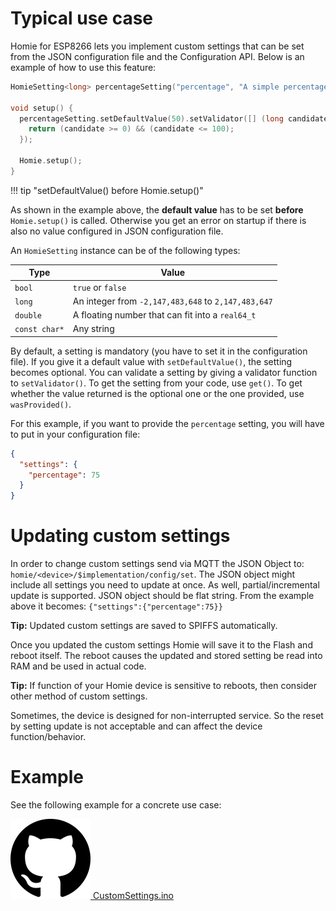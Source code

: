 # Typical use case

Homie for ESP8266 lets you implement custom settings that can be set from the JSON configuration file and the Configuration API. Below is an example of how to use this feature:

```c++
HomieSetting<long> percentageSetting("percentage", "A simple percentage");  // id, description

void setup() {
  percentageSetting.setDefaultValue(50).setValidator([] (long candidate) {
    return (candidate >= 0) && (candidate <= 100);
  });

  Homie.setup();
}
```

!!! tip "setDefaultValue() before Homie.setup()"

   As shown in the example above, the **default value** has to be set **before** `Homie.setup()` is called.
   Otherwise you get an error on startup if there is also no value configured in JSON configuration file.

An `HomieSetting` instance can be of the following types:

Type | Value
---- | -----
`bool` | `true` or `false`
`long` | An integer from `-2,147,483,648` to `2,147,483,647`
`double` | A floating number that can fit into a `real64_t`
`const char*` | Any string

By default, a setting is mandatory (you have to set it in the configuration file). If you give it a default value with `setDefaultValue()`, the setting becomes optional. You can validate a setting by giving a validator function to `setValidator()`. To get the setting from your code, use `get()`. To get whether the value returned is the optional one or the one provided, use `wasProvided()`.

For this example, if you want to provide the `percentage` setting, you will have to put in your configuration file:

```json
{
  "settings": {
    "percentage": 75
  }
}
```

# Updating custom settings

In order to change custom settings send via MQTT the JSON Object to: `homie/<device>/$implementation/config/set`. The JSON object might include all settings you need to update at once. As well, partial/incremental update is supported.
JSON object should be flat string. From the example above it becomes:
`{"settings":{"percentage":75}}`

**Tip:** Updated custom settings are saved to SPIFFS automatically.

   Once you updated the custom settings Homie will save it to the Flash and reboot itself.
   The reboot causes the updated and stored setting be read into RAM and be used in actual code.

**Tip:** If function of your Homie device is sensitive to reboots, then consider other method of custom settings.

   Sometimes, the device is designed for non-interrupted service. So the reset by setting update is not acceptable and can affect the device function/behavior.

# Example
See the following example for a concrete use case:

[![GitHub logo](../assets/github.png) CustomSettings.ino](https://github.com/homieiot/homie-esp8266/blob/develop/examples/CustomSettings/CustomSettings.ino)

